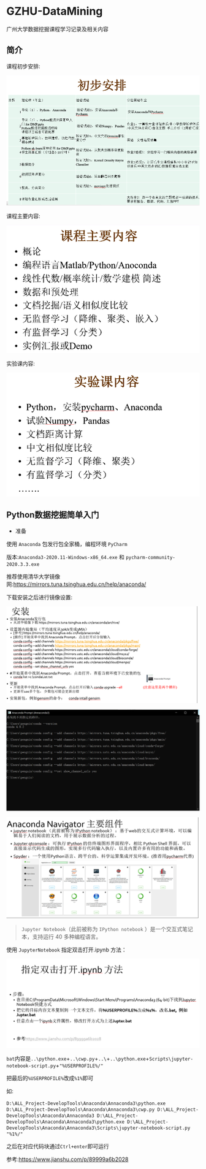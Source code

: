 <!--
 * @Autor: violet apricity ( Zhuangpx )
 * @Date: 2022-02-23 20:45:15
 * @LastEditors: violet apricity ( Zhuangpx )
 * @LastEditTime: 2022-02-23 23:19:53
 * @FilePath: \GZHU-DataMining\README.md
 * @Description:  Zhuangpx : Violet && Apricity:/ The warmth of the sun in the winter /
-->
# GZHU-DataMining

广州大学数据挖掘课程学习记录及相关内容

## 简介

课程初步安排:

![课程初步安排](./image/课程初步安排.png)

课程主要内容:

![课程主要内容](./image/课程主要内容.png)

实验课内容:

![实验课内容](./image/实验课内容.png)

## Python数据挖掘简单入门

- 准备

使用 `Anaconda` 包发行包全家桶，编程环境 `PyCharm`

版本:`Anaconda3-2020.11-Windows-x86_64.exe` 和 `pycharm-community-2020.3.3.exe`

推荐使用清华大学镜像网:<https://mirrors.tuna.tsinghua.edu.cn/help/anaconda/>

下载安装之后进行镜像设置:

![Anaconda安装](./image/Anaconda安装.png)

![镜像设置](./image/镜像设置.png)

![AnacondaNavigator主要组件](./image/AnacondaNavigator主要组件.png)

> `Jupyter Notebook`（此前被称为 `IPython notebook` ）是一个交互式笔记本，支持运行 40 多种编程语言。

使用 `JupyterNotebook` 指定双击打开.ipynb 方法：

![指定双击打开.ipynb方法](image/指定双击打开.ipynb%20方法.png)

`bat`内容是`..\python.exe`+`..\cwp.py`+`..\`+`..\python.exe`+`Scripts\jupyter-notebook-script.py`+`"%USERPROFILE%/"`

把最后的`%USERPROFILE%`改成`%1%`即可

如:

```shell
D:\ALL_Project-DevelopTools\Anaconda\Annaconda3\python.exe D:\ALL_Project-DevelopTools\Anaconda\Annaconda3\cwp.py D:\ALL_Project-DevelopTools\Anaconda\Annaconda3 D:\ALL_Project-DevelopTools\Anaconda\Annaconda3\python.exe D:\ALL_Project-DevelopTools\Anaconda\Annaconda3\Scripts\jupyter-notebook-script.py "%1%/"
```

之后在对应代码块通过`Ctrl+enter`即可运行

参考:<https://www.jianshu.com/p/89999a6b2028>
